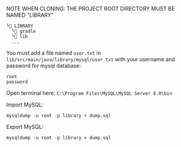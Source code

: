NOTE WHEN CLONING: THE PROJECT ROOT DIRECTORY MUST BE NAMED "LIBRARY"
```
└📁 LIBRARY
  └📁 gradle
  └📁 lib
  ...
```

You must add a file named `user.txt` in `lib/src/main/java/library/mysql/user.txt` with your username and password for mysql database:
```
root
password
```


Open terminal here: `C:\Program Files\MySQL\MySQL Server 8.0\bin`

Import MySQL:

```
mysqldump -u root -p library < dump.sql
```

Export MySQL:

```
mysqldump -u root -p library > dump.sql
```
